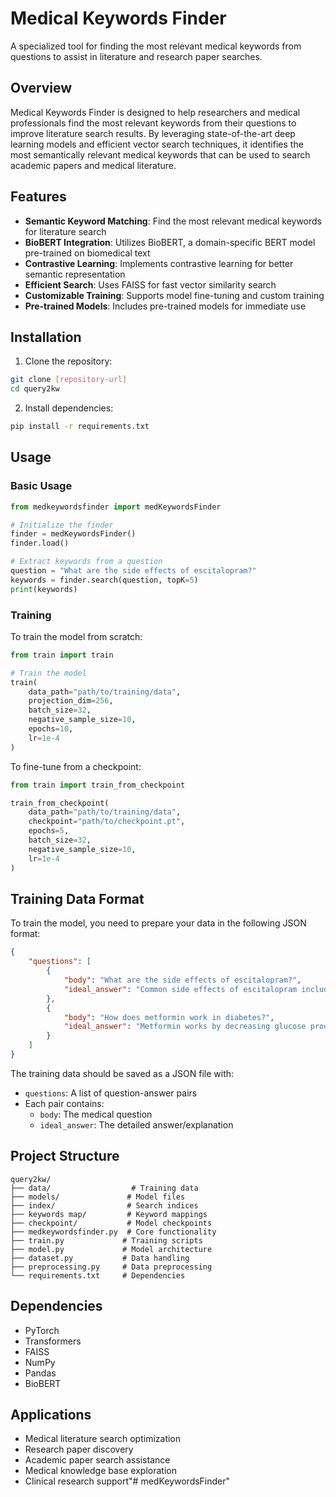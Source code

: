# Medical Keywords Finder

A specialized tool for finding the most relevant medical keywords from questions to assist in literature and research paper searches.

## Overview

Medical Keywords Finder is designed to help researchers and medical professionals find the most relevant keywords from their questions to improve literature search results. By leveraging state-of-the-art deep learning models and efficient vector search techniques, it identifies the most semantically relevant medical keywords that can be used to search academic papers and medical literature.

## Features

- **Semantic Keyword Matching**: Find the most relevant medical keywords for literature search
- **BioBERT Integration**: Utilizes BioBERT, a domain-specific BERT model pre-trained on biomedical text
- **Contrastive Learning**: Implements contrastive learning for better semantic representation
- **Efficient Search**: Uses FAISS for fast vector similarity search
- **Customizable Training**: Supports model fine-tuning and custom training
- **Pre-trained Models**: Includes pre-trained models for immediate use

## Installation

1. Clone the repository:
```bash
git clone [repository-url]
cd query2kw
```

2. Install dependencies:
```bash
pip install -r requirements.txt
```

## Usage

### Basic Usage

```python
from medkeywordsfinder import medKeywordsFinder

# Initialize the finder
finder = medKeywordsFinder()
finder.load()

# Extract keywords from a question
question = "What are the side effects of escitalopram?"
keywords = finder.search(question, topK=5)
print(keywords)
```

### Training

To train the model from scratch:

```python
from train import train

# Train the model
train(
    data_path="path/to/training/data",
    projection_dim=256,
    batch_size=32,
    negative_sample_size=10,
    epochs=10,
    lr=1e-4
)
```

To fine-tune from a checkpoint:

```python
from train import train_from_checkpoint

train_from_checkpoint(
    data_path="path/to/training/data",
    checkpoint="path/to/checkpoint.pt",
    epochs=5,
    batch_size=32,
    negative_sample_size=10,
    lr=1e-4
)
```

## Training Data Format

To train the model, you need to prepare your data in the following JSON format:

```json
{
    "questions": [
        {
            "body": "What are the side effects of escitalopram?",
            "ideal_answer": "Common side effects of escitalopram include nausea, insomnia, fatigue, dry mouth, and sexual dysfunction. More serious side effects may include serotonin syndrome, suicidal thoughts, and abnormal bleeding."
        },
        {
            "body": "How does metformin work in diabetes?",
            "ideal_answer": "Metformin works by decreasing glucose production in the liver, increasing insulin sensitivity, and reducing glucose absorption in the intestines. It primarily targets the liver to reduce gluconeogenesis."
        }
    ]
}
```

The training data should be saved as a JSON file with:
- `questions`: A list of question-answer pairs
- Each pair contains:
  - `body`: The medical question
  - `ideal_answer`: The detailed answer/explanation

## Project Structure

```
query2kw/
├── data/                  # Training data
├── models/               # Model files
├── index/                # Search indices
├── keywords map/         # Keyword mappings
├── checkpoint/           # Model checkpoints
├── medkeywordsfinder.py  # Core functionality
├── train.py             # Training scripts
├── model.py             # Model architecture
├── dataset.py           # Data handling
├── preprocessing.py     # Data preprocessing
└── requirements.txt     # Dependencies
```

## Dependencies

- PyTorch
- Transformers
- FAISS
- NumPy
- Pandas
- BioBERT

## Applications

- Medical literature search optimization
- Research paper discovery
- Academic paper search assistance
- Medical knowledge base exploration
- Clinical research support"# medKeywordsFinder" 
